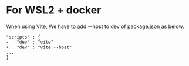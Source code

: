 # For WSL2 + docker
When using Vite, We have to add --host to dev of package.json as  below.
```
"scripts" : {
-	"dev" : "vite"
+	"dev" : "vite --host"
...
}

```

